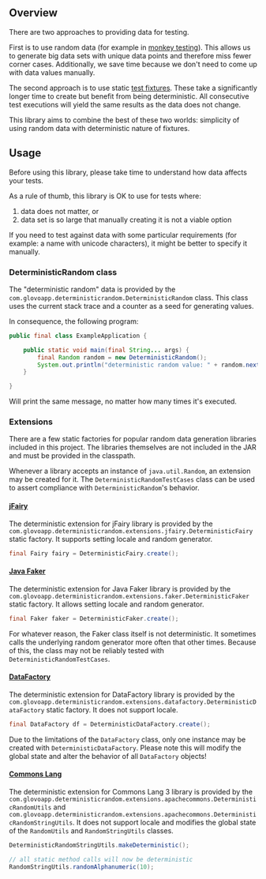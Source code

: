 ## Overview

There are two approaches to providing data for testing.

First is to use random data (for example in [monkey testing](https://en.wikipedia.org/wiki/Monkey_testing)).
This allows us to generate big data sets with unique data points and therefore miss fewer corner cases.
Additionally, we save time because we don't need to come up with data values manually.

The second approach is to use static [test fixtures](https://en.wikipedia.org/wiki/Test_fixture).
These take a significantly longer time to create but benefit from being deterministic.
All consecutive test executions will yield the same results as the data does not change.

This library aims to combine the best of these two worlds: simplicity of using random data with deterministic nature of fixtures.

## Usage

Before using this library, please take time to understand how data affects your tests.

As a rule of thumb, this library is OK to use for tests where: 

 1. data does not matter, or
 2. data set is so large that manually creating it is not a viable option

If you need to test against data with some particular requirements (for example: a name with unicode characters), it might be better to specify it manually.

### DeterministicRandom class

The "deterministic random" data is provided by the `com.glovoapp.deterministicrandom.DeterministicRandom` class.
This class uses the current stack trace and a counter as a seed for generating values.

In consequence, the following program:

```java
public final class ExampleApplication {

    public static void main(final String... args) {
        final Random random = new DeterministicRandom();
        System.out.println("deterministic random value: " + random.nextLong());
    }

}
```

Will print the same message, no matter how many times it's executed.

### Extensions

There are a few static factories for popular random data generation libraries included in this project.
The libraries themselves are not included in the JAR and must be provided in the classpath.

Whenever a library accepts an instance of `java.util.Random`, an extension may be created for it.
The `DeterministicRandomTestCases` class can be used to assert compliance with `DeterministicRandom`'s behavior.

#### [jFairy](https://github.com/Devskiller/jfairy)

The deterministic extension for jFairy library is provided by the `com.glovoapp.deterministicrandom.extensions.jfairy.DeterministicFairy` static factory.
It supports setting locale and random generator.

```java
final Fairy fairy = DeterministicFairy.create();
```

#### [Java Faker](https://github.com/DiUS/java-faker)

The deterministic extension for Java Faker library is provided by the `com.glovoapp.deterministicrandom.extensions.faker.DeterministicFaker` static factory.
It allows setting locale and random generator.

```java
final Faker faker = DeterministicFaker.create();
```

For whatever reason, the Faker class itself is not deterministic.
It sometimes calls the underlying random generator more often that other times.
Because of this, the class may not be reliably tested with `DeterministicRandomTestCases`.

#### [DataFactory](https://github.com/andygibson/datafactory)

The deterministic extension for DataFactory library is provided by the `com.glovoapp.deterministicrandom.extensions.datafactory.DeterministicDataFactory` static factory.
It does not support locale.

```java
final DataFactory df = DeterministicDataFactory.create();
```

Due to the limitations of the `DataFactory` class, only one instance may be created with `DeterministicDataFactory`.
Please note this will modify the global state and alter the behavior of all `DataFactory` objects!

#### [Commons Lang](https://commons.apache.org/proper/commons-lang/)

The deterministic extension for Commons Lang 3 library is provided by the 
`com.glovoapp.deterministicrandom.extensions.apachecommons.DeterministicRandomUtils` and
`com.glovoapp.deterministicrandom.extensions.apachecommons.DeterministicRandomStringUtils`.
It does not support locale and modifies the global state of the `RandomUtils` and `RandomStringUtils` classes.

```java
DeterministicRandomStringUtils.makeDeterministic();

// all static method calls will now be deterministic
RandomStringUtils.randomAlphanumeric(10);
```